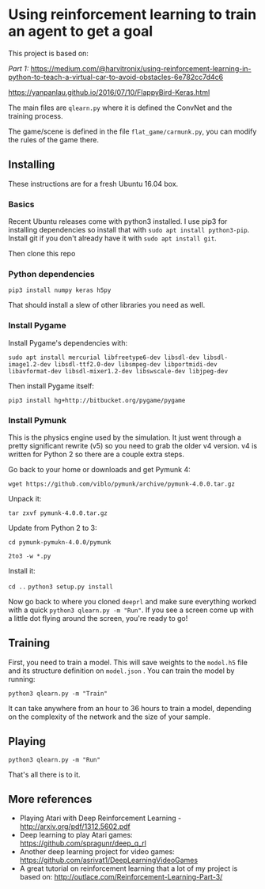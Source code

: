 # Using reinforcement learning to train an agent to get a goal

This project is based on:

*Part 1:* https://medium.com/@harvitronix/using-reinforcement-learning-in-python-to-teach-a-virtual-car-to-avoid-obstacles-6e782cc7d4c6

https://yanpanlau.github.io/2016/07/10/FlappyBird-Keras.html

The main files are `qlearn.py` where it is defined the ConvNet and the training process.

The game/scene is defined in the file `flat_game/carmunk.py`, you can modify the rules of the game there.

## Installing

These instructions are for a fresh Ubuntu 16.04 box. 

### Basics

Recent Ubuntu releases come with python3 installed. I use pip3 for installing dependencies so install that with `sudo apt install python3-pip`. Install git if you don't already have it with `sudo apt install git`.

Then clone this repo 

### Python dependencies

`pip3 install numpy keras h5py`

That should install a slew of other libraries you need as well.

### Install Pygame

Install Pygame's dependencies with:

`sudo apt install mercurial libfreetype6-dev libsdl-dev libsdl-image1.2-dev libsdl-ttf2.0-dev libsmpeg-dev libportmidi-dev libavformat-dev libsdl-mixer1.2-dev libswscale-dev libjpeg-dev`

Then install Pygame itself:

`pip3 install hg+http://bitbucket.org/pygame/pygame`

### Install Pymunk

This is the physics engine used by the simulation. It just went through a pretty significant rewrite (v5) so you need to grab the older v4 version. v4 is written for Python 2 so there are a couple extra steps.

Go back to your home or downloads and get Pymunk 4:

`wget https://github.com/viblo/pymunk/archive/pymunk-4.0.0.tar.gz`

Unpack it:

`tar zxvf pymunk-4.0.0.tar.gz`

Update from Python 2 to 3:

`cd pymunk-pymukn-4.0.0/pymunk`

`2to3 -w *.py`

Install it:

`cd ..`
`python3 setup.py install`

Now go back to where you cloned `deeprl` and make sure everything worked with a quick `python3 qlearn.py -m "Run"`. If you see a screen come up with a little dot flying around the screen, you're ready to go!

## Training

First, you need to train a model. This will save weights to the `model.h5` file and its structure definition on `model.json` .  You can train the model by running:

`python3 qlearn.py -m "Train"`

It can take anywhere from an hour to 36 hours to train a model, depending on the complexity of the network and the size of your sample. 

## Playing

`python3 qlearn.py -m "Run"`

That's all there is to it.

## More references

- Playing Atari with Deep Reinforcement Learning - http://arxiv.org/pdf/1312.5602.pdf
- Deep learning to play Atari games: https://github.com/spragunr/deep_q_rl
- Another deep learning project for video games: https://github.com/asrivat1/DeepLearningVideoGames
- A great tutorial on reinforcement learning that a lot of my project is based on: http://outlace.com/Reinforcement-Learning-Part-3/
